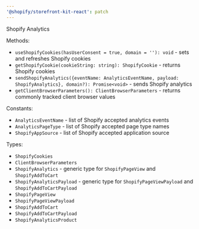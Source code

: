 ```yaml
---
'@shopify/storefront-kit-react': patch
---
```


Shopify Analytics

Methods:
* `useShopifyCookies(hasUserConsent = true, domain = ''): void` - sets and refreshes Shopify cookies
* `getShopifyCookie(cookieString: string): ShopifyCookie` - returns Shopify cookies
* `sendShopifyAnalytics({eventName: AnalyticsEventName, payload: ShopifyAnalytics}, domain?): Promise<void>` - sends Shopify analytics
* `getClientBrowserParameters(): ClientBrowserParameters` - returns commonly tracked client browser values

Constants:
* `AnalyticsEventName` - list of Shopify accepted analytics events
* `AnalyticsPageType` - list of Shopify accepted page type names
* `ShopifyAppSource` - list of Shopify accepted application source

Types:
* `ShopifyCookies`
* `ClientBrowserParameters`
* `ShopifyAnalytics` - generic type for `ShopifyPageView` and `ShopifyAddToCart`
* `ShopifyAnalyticsPayload` - generic type for `ShopifyPageViewPayload` and `ShopifyAddToCartPayload`
* `ShopifyPageView`
* `ShopifyPageViewPayload`
* `ShopifyAddToCart`
* `ShopifyAddToCartPayload`
* `ShopifyAnalyticsProduct`
